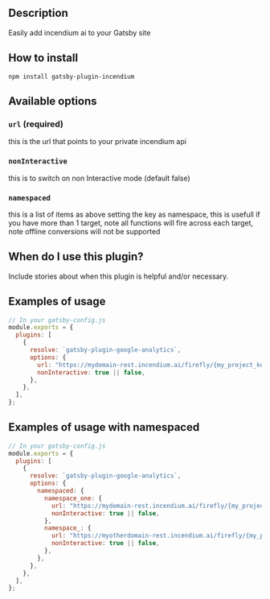 ## Description

Easily add incendium ai to your Gatsby site

## How to install

`npm install gatsby-plugin-incendium`

## Available options

### `url` (required)

this is the url that points to your private incendium api

### `nonInteractive`

this is to switch on non Interactive mode (default false)

### `namespaced`

this is a list of items as above setting the key as namespace, this is usefull if you have more than 1 target, note all functions will fire across each target, note offline conversions will not be supported

## When do I use this plugin?

Include stories about when this plugin is helpful and/or necessary.

## Examples of usage

```javascript
// In your gatsby-config.js
module.exports = {
  plugins: [
    {
      resolve: `gatsby-plugin-google-analytics`,
      options: {
        url: "https://mydomain-rest.incendium.ai/firefly/{my_project_key}/incendium.js",
        nonInteractive: true || false,
      },
    },
  ],
};
```

## Examples of usage with namespaced

```javascript
// In your gatsby-config.js
module.exports = {
  plugins: [
    {
      resolve: `gatsby-plugin-google-analytics`,
      options: {
        namespaced: {
          namespace_one: {
            url: "https://mydomain-rest.incendium.ai/firefly/{my_project_key}/incendium.js",
            nonInteractive: true || false,
          },
          namespace_: {
            url: "https://myotherdomain-rest.incendium.ai/firefly/{my_project_key}/incendium.js",
            nonInteractive: true || false,
          },
        },
      },
    },
  ],
};
```
